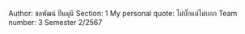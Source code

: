 Author: ชลพัฒน์ ปิ่นมุนี
Section: 1
My personal quote: ไม่บั๊กแต่ไม่บอก
Team number: 3
Semester 2/2567

